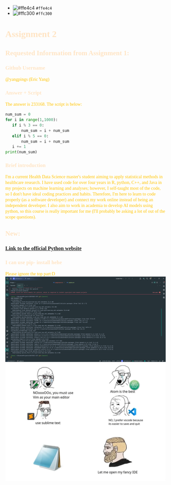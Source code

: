 - ![#ffe4c4](https://placehold.co/15x15/ffe4c4/ffe4c4.png) `#ffe4c4`
- ![#ffc300](https://placehold.co/15x15/ffc300/ffc300.png) `#ffc300` 
# <span style="color:#ffe4c4; font-family: Spectral;">Assignment 2</span>
## <span style="color:#ffe4c4; font-family: Spectral;">Requested Information from Assignment 1:</span>
### <span style="color:#ffe4c4; font-family: Spectral;">Github Username</span>
<span style="color:#ffc300; font-family: Spectral;">@yangpings (Eric Yang)</span>

### <span style="color:#ffe4c4; font-family: Spectral;">Answer + Script </span>
<span style="color:#ffc300; font-family: Spectral;">
The answer is 233168. The script is below:
</span>

```python
num_sum = 0
for i in range(1,1000):
   if i % 3 == 0:
       num_sum = i + num_sum
   elif i % 5 == 0:
       num_sum = i + num_sum
   i += 1
print(num_sum)
```

### <span style="color:#ffe4c4; font-family: Spectral;">Brief introduction</span>
<span style="color:#ffc300; font-family: Spectral;">
I'm a current Health Data Science master's student aiming to 
apply statistical methods in healthcare research. I have used code 
for over four years in R, python, C++, and Java in my projects 
on machine learning and analyses; however, I self-taught most of 
the code, so I don't have ideal coding practices and habits. 
Therefore, I'm here to learn to code properly 
(as a software developer) and connect my work online instead 
of being an independent developer. I also aim to work in academia 
to develop AI models using python, so this course is really important
for me (I'll probably be asking a lot of out of the scope questions).
</span>

## <span style="color:#ffe4c4; font-family: Spectral;">New:</span>
### <span style="color:#ffe4c4; font-family: Spectral;"><a href="https://www.python.org">Link to the official Python website</a></span>
### <span style="color:#ffe4c4; font-family: Spectral;"> I can use pip- install hehe </span>
<span style="color:#ffc300; font-family: Spectral;">Please ignore the top part:D </span>
<img src="pip.png"></img>
<img src="meme.png"></img>


